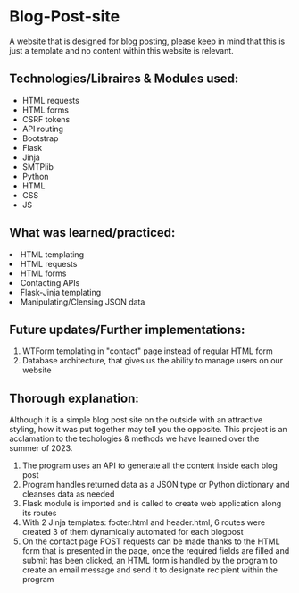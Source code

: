 # Blog-Post-site
A website that is designed for blog posting, 
please keep in mind that this is just a template and no content within this website is relevant.

## Technologies/Libraires & Modules used:
<ul>
  <li>HTML requests</li>
  <li>HTML forms</li>
  <li>CSRF tokens</li>
  <li>API routing</li>
  <li>Bootstrap</li>
  <li>Flask</li>
  <li>Jinja</li>
  <li>SMTPlib</li>
  <li>Python</li>
  <li>HTML</li>
  <li>CSS</li>
  <li>JS</li>
</ul>

## What was learned/practiced:
<li>HTML templating</li>
<li>HTML requests</li>
<li>HTML forms</li>
<li>Contacting APIs</li>
<li>Flask-Jinja templating</li>
<li>Manipulating/Clensing JSON data</li>

## Future updates/Further implementations:
1. WTForm templating in "contact" page instead of regular HTML form
2. Database architecture, that gives us the ability to manage users on our website

## Thorough explanation:
Although it is a simple blog post site on the outside with an attractive styling, 
how it was put together may tell you the opposite.
This project is an acclamation to the techologies & methods we have learned over the summer of 2023.

1. The program uses an API to generate all the content inside each blog post
2. Program handles returned data as a JSON type or Python dictionary and cleanses data as needed
3. Flask module is imported and is called to create web application along its routes
4. With 2 Jinja templates: footer.html and header.html, 6 routes were created 3 of them dynamically automated for each blogpost
5. On the contact page POST requests can be made thanks to the HTML form that is presented in the page, once the required fields are filled and submit has been clicked, an HTML form is handled by the program to create an email message and send it to designate recipient within the program
